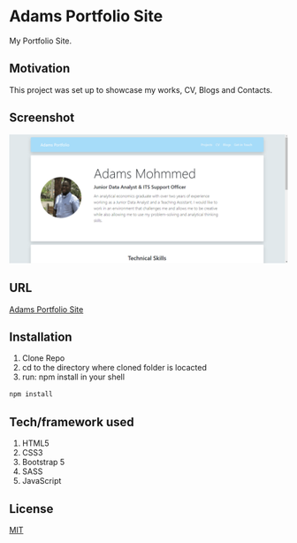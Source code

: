 # Adams Portfolio Site

My Portfolio Site.

## Motivation

This project was set up to showcase my works, CV, Blogs and Contacts.

## Screenshot

![My Portfolio Site](img/psite.PNG "My Portfolio Site")

## URL

[Adams Portfolio Site]()

## Installation

1. Clone Repo
2. cd to the directory where cloned folder is locacted
3. run: npm install in your shell

```bash
npm install
```

## Tech/framework used

1. HTML5
2. CSS3
3. Bootstrap 5
4. SASS
5. JavaScript

## License

[MIT](https://choosealicense.com/licenses/mit/)
